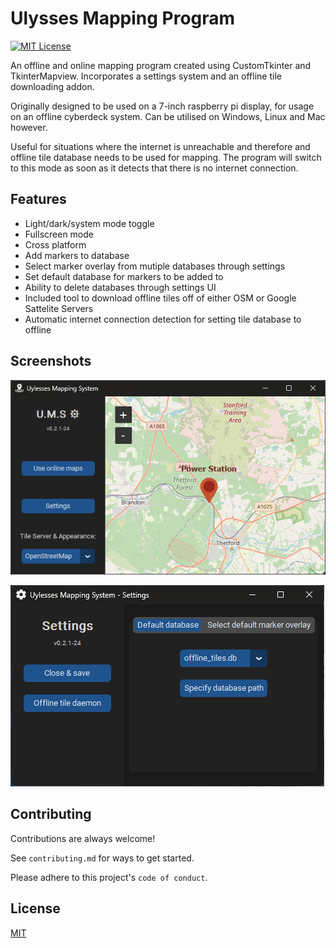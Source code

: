 # Ulysses Mapping Program
[![MIT License](https://img.shields.io/badge/License-MIT-green.svg)](https://choosealicense.com/licenses/mit/)

An offline and online mapping program created using CustomTkinter and TkinterMapview. Incorporates a settings system and an offline tile downloading addon. 

Originally designed to be used on a 7-inch raspberry pi display, for usage on an offline cyberdeck system. Can be utilised on Windows, Linux and Mac however.

Useful for situations where the internet is unreachable and therefore and offline tile database needs to be used for mapping. The program will switch to this mode as soon as it detects that there is no internet connection.
## Features

- Light/dark/system mode toggle
- Fullscreen mode
- Cross platform
- Add markers to database
- Select marker overlay from mutiple databases through settings
- Set default database for markers to be added to
- Ability to delete databases through settings UI
- Included tool to download offline tiles off of either OSM or Google Sattelite Servers
- Automatic internet connection detection for setting tile database to offline


## Screenshots

![App Screenshot](https://github.com/sbenf999/Ulysses-Mapping-Program/blob/master/Screenshots/MainWithMarker.png)

![App Screenshot](https://github.com/sbenf999/Ulysses-Mapping-Program/blob/master/Screenshots/Settings.png?raw=true)



## Contributing

Contributions are always welcome!

See `contributing.md` for ways to get started.

Please adhere to this project's `code of conduct`.


## License

[MIT](https://choosealicense.com/licenses/mit/)

